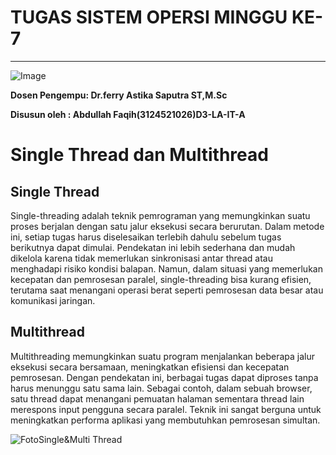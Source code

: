 # TUGAS SISTEM OPERSI  MINGGU KE-7

---

![Image](https://github.com/user-attachments/assets/8a53bec9-2a18-4d15-8889-2bd3ce1d9467)

<b>Dosen Pengempu:
Dr.ferry Astika Saputra ST,M.Sc

Disusun oleh :
Abdullah Faqih(3124521026)D3-LA-IT-A</b>
# Single Thread dan Multithread

## Single Thread
Single-threading adalah teknik pemrograman yang memungkinkan suatu proses berjalan dengan satu jalur eksekusi secara berurutan. Dalam metode ini, setiap tugas harus diselesaikan terlebih dahulu sebelum tugas berikutnya dapat dimulai. Pendekatan ini lebih sederhana dan mudah dikelola karena tidak memerlukan sinkronisasi antar thread atau menghadapi risiko kondisi balapan. Namun, dalam situasi yang memerlukan kecepatan dan pemrosesan paralel, single-threading bisa kurang efisien, terutama saat menangani operasi berat seperti pemrosesan data besar atau komunikasi jaringan.

## Multithread
Multithreading memungkinkan suatu program menjalankan beberapa jalur eksekusi secara bersamaan, meningkatkan efisiensi dan kecepatan pemrosesan. Dengan pendekatan ini, berbagai tugas dapat diproses tanpa harus menunggu satu sama lain. Sebagai contoh, dalam sebuah browser, satu thread dapat menangani pemuatan halaman sementara thread lain merespons input pengguna secara paralel. Teknik ini sangat berguna untuk meningkatkan performa aplikasi yang membutuhkan pemrosesan simultan.

![FotoSingle&Multi Thread](https://github.com/excotide/SisOp-25/blob/main/tugas7/thread.png)
